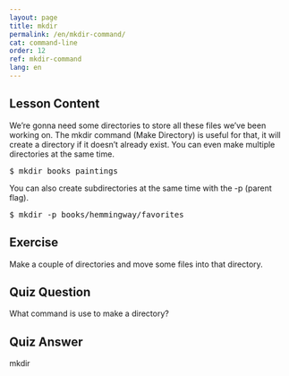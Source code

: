 ```yaml
---
layout: page
title: mkdir
permalink: /en/mkdir-command/
cat: command-line
order: 12
ref: mkdir-command
lang: en
---
```

## Lesson Content

We’re gonna need some directories to store all these files we’ve been working on. The mkdir command (Make Directory) is useful for that, it will create a directory if it doesn’t already exist. You can even make multiple directories at the same time.

<pre>$ mkdir books paintings</pre>

You can also create subdirectories at the same time with the -p (parent flag).

<pre>$ mkdir -p books/hemmingway/favorites</pre>

## Exercise

Make a couple of directories and move some files into that directory.

## Quiz Question

What command is use to make a directory?  
  
  
  
  
  
  
  
  
  
  
  
  
  
  
  
  
  
  
  
  
  
  
  
  
  
  


## Quiz Answer

mkdir